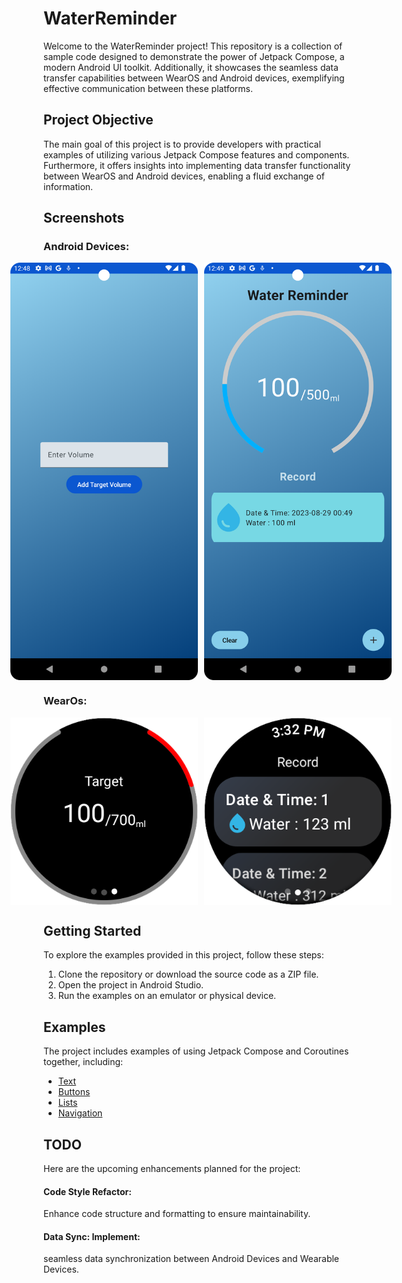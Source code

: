 # WaterReminder

Welcome to the WaterReminder project! This repository is a collection of sample code designed to demonstrate the power of Jetpack Compose, a modern Android UI toolkit. Additionally, it showcases the seamless data transfer capabilities between WearOS and Android devices, exemplifying effective communication between these platforms.

## Project Objective
The main goal of this project is to provide developers with practical examples of utilizing various Jetpack Compose features and components. Furthermore, it offers insights into implementing data transfer functionality between WearOS and Android devices, enabling a fluid exchange of information.

## Screenshots

### Android Devices:
<div style="display: flex; justify-content: center;">
  <!-- Adjust the width attribute as needed to control the size -->
  <img src="img.png" alt="App Screenshot" width="300" style="margin-right: 10px;" />
  <img src="img_1.png" alt="App Screenshot" width="300" />
</div>

### WearOs:
<div style="display: flex; justify-content: center;">
  <!-- Adjust the width attribute as needed to control the size -->
  <img src="img_2.png" alt="App Screenshot" width="300" style="margin-right: 10px;" />
  <img src="img_3.png" alt="App Screenshot" width="300" />
</div>

## Getting Started
To explore the examples provided in this project, follow these steps:

1. Clone the repository or download the source code as a ZIP file.
2. Open the project in Android Studio.
3. Run the examples on an emulator or physical device.

## Examples

The project includes examples of using Jetpack Compose and Coroutines together, including:

- [Text](https://developer.android.com/jetpack/compose/text)
- [Buttons](https://www.jetpackcompose.net/buttons-in-jetpack-compose)
- [Lists](https://developer.android.com/jetpack/compose/lists)
- [Navigation](https://developer.android.com/jetpack/compose/navigation)

## TODO
Here are the upcoming enhancements planned for the project:

#### Code Style Refactor:
Enhance code structure and formatting to ensure maintainability.
#### Data Sync: Implement:
seamless data synchronization between Android Devices and Wearable Devices.
